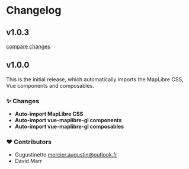 # Changelog

## v1.0.3

[compare changes](https://github.com/marr/nuxt-maplibre/compare/1.0.1...v1.0.3)

## v1.0.0

This is the initial release, which automatically imports the MapLibre CSS, Vue components and composables.

### ✨ Changes

  - **Auto-import MapLibre CSS**
  - **Auto-import vue-maplibre-gl components**
  - **Auto-import vue-maplibre-gl composables**

### ❤️  Contributors

- Gugustinette <mercier.augustin@outlook.fr>
- David Marr <marr>